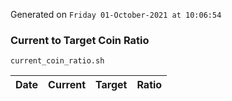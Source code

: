 Generated on `Friday 01-October-2021 at 10:06:54`

### Current to Target Coin Ratio
`current_coin_ratio.sh`

Date|Current|Target|Ratio
---|---|---|---
